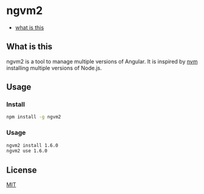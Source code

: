 # ngvm2
<!-- TOC -->
* [what is this](#what-is-this)
<!-- TOC -->
## What is this
ngvm2 is a tool to manage multiple versions of Angular.
It is inspired by [nvm]() installing multiple versions of Node.js.
## Usage
### Install
```bash
npm install -g ngvm2
```
### Usage
```bash
ngvm2 install 1.6.0
ngvm2 use 1.6.0
```
## License

[MIT](LICENSE)